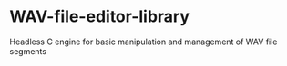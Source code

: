 # WAV-file-editor-library
Headless C engine for basic manipulation and management of WAV file segments
